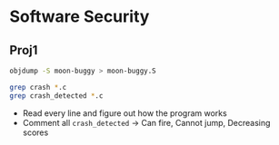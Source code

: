 # Software Security



## Proj1

```bash
objdump -S moon-buggy > moon-buggy.S
```



```bash
grep crash *.c
grep crash_detected *.c
```

- Read every line and figure out how the program works
- Comment all `crash_detected` &rarr; Can fire, Cannot jump, Decreasing scores 